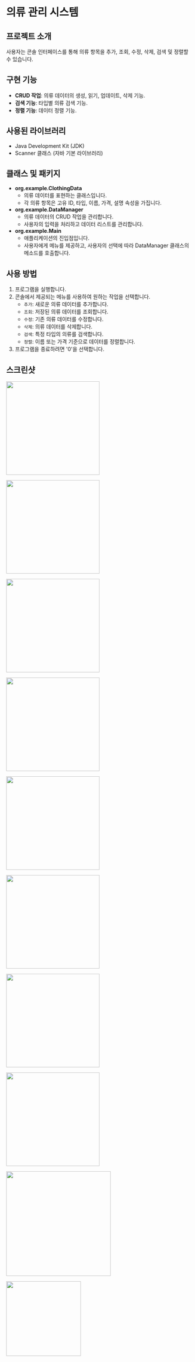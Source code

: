 # 의류 관리 시스템

## 프로젝트 소개
사용자는 콘솔 인터페이스를 통해 의류 항목을 추가, 조회, 수정, 삭제, 검색 및 정렬할 수 있습니다.

## 구현 기능
- **CRUD 작업**: 의류 데이터의 생성, 읽기, 업데이트, 삭제 기능.
- **검색 기능**: 타입별 의류 검색 기능.
- **정렬 기능**: 데이터 정렬 기능.

## 사용된 라이브러리
- Java Development Kit (JDK)
- Scanner 클래스 (자바 기본 라이브러리)

## 클래스 및 패키지
- **org.example.ClothingData**
  - 의류 데이터를 표현하는 클래스입니다.
  - 각 의류 항목은 고유 ID, 타입, 이름, 가격, 설명 속성을 가집니다.
- **org.example.DataManager**
  - 의류 데이터의 CRUD 작업을 관리합니다.
  - 사용자의 입력을 처리하고 데이터 리스트를 관리합니다.
- **org.example.Main**
  - 애플리케이션의 진입점입니다.
  - 사용자에게 메뉴를 제공하고, 사용자의 선택에 따라 DataManager 클래스의 메소드를 호출합니다.

## 사용 방법
1. 프로그램을 실행합니다.
2. 콘솔에서 제공되는 메뉴를 사용하여 원하는 작업을 선택합니다.
   - `추가`: 새로운 의류 데이터를 추가합니다.
   - `조회`: 저장된 의류 데이터를 조회합니다.
   - `수정`: 기존 의류 데이터를 수정합니다.
   - `삭제`: 의류 데이터를 삭제합니다.
   - `검색`: 특정 타입의 의류를 검색합니다.
   - `정렬`: 이름 또는 가격 기준으로 데이터를 정렬합니다.
3. 프로그램을 종료하려면 '0'을 선택합니다.

## 스크린샷
<img width="250" src="https://github.com/GaEunJang/WALAB_CRUDproject1/assets/103119924/03876b77-dda8-4e9d-bf86-453af9cef5d2.png"><br>

<img width="250" src="https://github.com/GaEunJang/WALAB_CRUDproject1/assets/103119924/f006f376-da33-4d07-8308-a3894bbfe59f.png"><br>

<img width="250" src="https://github.com/GaEunJang/WALAB_CRUDproject1/assets/103119924/f46b6547-82b0-43cf-979c-f4e3c4ac0f14.png"><br>

<img width="250" src="https://github.com/GaEunJang/WALAB_CRUDproject1/assets/103119924/8d5ce59b-9ccd-4dc1-baf1-cee36a3424b3.png"><br>

<img width="250" src="https://github.com/GaEunJang/WALAB_CRUDproject1/assets/103119924/d7a8c34b-7a25-4aa6-a55c-099ec7cd6535.png"><br>

<img width="250" src="https://github.com/GaEunJang/WALAB_CRUDproject1/assets/103119924/8dbff461-5c05-4b6c-973e-65cc1b1cf13d.png"><br>

<img width="250" src="https://github.com/GaEunJang/WALAB_CRUDproject1/assets/103119924/5bd6daf1-26aa-4d8b-8466-c3c1c8484676.png"><br>

<img width="250" src="https://github.com/GaEunJang/WALAB_CRUDproject1/assets/103119924/d5e7c13c-da80-428c-b600-74f4e7298a85.png"><br>

<img width="280" src="https://github.com/GaEunJang/WALAB_CRUDproject1/assets/103119924/32ca114f-cd6e-43b7-8170-5316401c26e1.png"><br>

<img width="200" src="https://github.com/GaEunJang/WALAB_CRUDproject1/assets/103119924/5e63eef1-bb85-4dd5-bbc4-1f9c33bee28b.png"><br>

